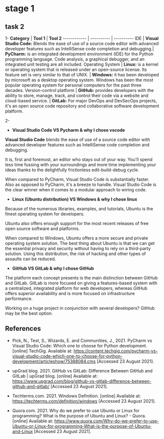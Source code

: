 # stage 1

## task 2

1-
**Category** | **Tool 1** | **Tool 2**
------------ | ---------- | ----------
IDE | **Visual Studio Code:** Blends the ease of use of a source code editor with advanced developer features such as IntelliSense code completion and debugging.| **PyCharm:** is an integrated development environment (IDE) for the Python programming language. Code analysis, a graphical debugger, and an integrated unit testing are all included.
Operating System | **Linux:** is a kernel or operating system that is released under an open-source license. Its feature set is very similar to that of UNIX. | **Windows:** it has been developed by microsoft as a desktop operating system. Windows has been the most popular operating system for personal computers for the past three decades.
Version-control platform | **GitHub:** provides developers with the ability to store, manage, track, and control their code via a website and cloud-based service. | **GitLab:** For major DevOps and DevSecOps projects, it's an open source code repository and collaborative software development platform.

2-

* **Visual Studio Code VS Pycharm & why I chose vscode**

**Visual Studio Code** blends the ease of use of a source code editor with advanced developer features such as IntelliSense code completion and debugging.

It is, first and foremost, an editor who stays out of your way. You'll spend less time fussing with your surroundings and more time implementing your ideas thanks to the delightfully frictionless edit-build-debug cycle.

When compared to PyCharm, Visual Studio Code is substantially faster. Also as opposed to PyCharm, it's a breeze to handle. Visual Studio Code is the clear winner when it comes to a modular approach to wiring code.

* **Linux (Ubuntu distribution) VS Windows & why I chose linux**

Because of the numerous libraries, examples, and tutorials, Ubuntu is the finest operating system for developers.

Ubuntu also offers enough support for the most recent releases of free open source software and platforms.

When compared to Windows, Ubuntu offers a more secure and private operating system solution. The best thing about Ubuntu is that we can get the essential privacy and security without having to rely on a third-party solution. Using this distribution, the risk of hacking and other types of assaults can be reduced.

* **GitHub VS GitLab & why I chose GitHub**

The platform each concept presents is the main distinction between GitHub and GitLab. GitLab is more focused on giving a features-based system with a centralized, integrated platform for web developers, whereas GitHub offers superior availability and is more focused on infrastructure performance.

Working on a huge project in conjunction with several developers? GitHub may be the best option.

## References

* Pick, N., Test, S., Wizards, E. and Communities, J., 2021. PyCharm vs Visual Studio Code: Which one to choose for Python development. [online] TechGig. Available at: <https://content.techgig.com/pycharm-vs-visual-studio-code-which-one-to-choose-for-python-development/articleshow/75388084.cms> [Accessed 23 August 2021].

* upGrad blog. 2021. GitHub vs GitLab: Difference Between GitHub and GitLab | upGrad blog. [online] Available at: <https://www.upgrad.com/blog/github-vs-gitlab-difference-between-github-and-gitlab/> [Accessed 23 August 2021].

* Techterms.com. 2021. Windows Definition. [online] Available at: <https://techterms.com/definition/windows> [Accessed 23 August 2021].

* Quora.com. 2021. Why do we prefer to use Ubuntu or Linux for programming? What is the purpose of Ubuntu and Linux? - Quora. [online] Available at: <https://www.quora.com/Why-do-we-prefer-to-use-Ubuntu-or-Linux-for-programming-What-is-the-purpose-of-Ubuntu-and-Linux> [Accessed 23 August 2021].

